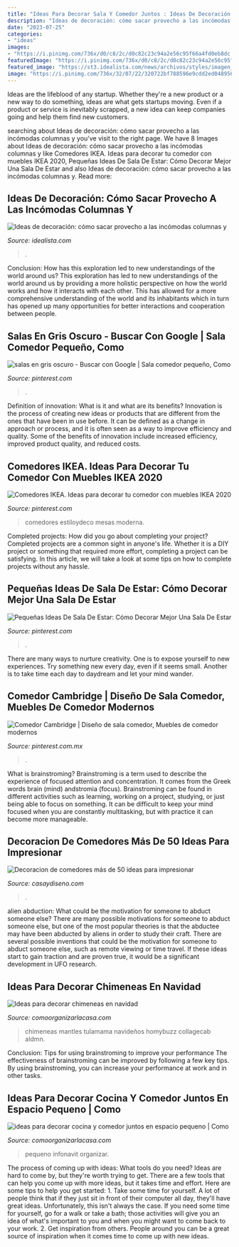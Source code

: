 ```yaml
---
title: "Ideas Para Decorar Sala Y Comedor Juntos : Ideas De Decoración: Cómo Sacar Provecho A Las Incómodas Columnas Y"
description: "Ideas de decoración: cómo sacar provecho a las incómodas columnas y"
date: "2023-07-25"
categories:
- "ideas"
images:
- "https://i.pinimg.com/736x/d0/c8/2c/d0c82c23c94a2e56c95f66a4fd0eb8dc.jpg"
featuredImage: "https://i.pinimg.com/736x/d0/c8/2c/d0c82c23c94a2e56c95f66a4fd0eb8dc.jpg"
featured_image: "https://st3.idealista.com/news/archivos/styles/imagen_galeria/public/2016-01/columnas_05.jpg?sv=nL4DcM8N&amp;itok=q3R1CtGU"
image: "https://i.pinimg.com/736x/32/07/22/320722bf788596e9cdd2ed048956129c.jpg"
---
```



Ideas are the lifeblood of any startup. Whether they're a new product or a new way to do something, ideas are what gets startups moving. Even if a product or service is inevitably scrapped, a new idea can keep companies going and help them find new customers.

	

		
searching about Ideas de decoración: cómo sacar provecho a las incómodas columnas y you've visit to the right page. We have 8 Images about Ideas de decoración: cómo sacar provecho a las incómodas columnas y like Comedores IKEA. Ideas para decorar tu comedor con muebles IKEA 2020, Pequeñas Ideas De Sala De Estar: Cómo Decorar Mejor Una Sala De Estar and also Ideas de decoración: cómo sacar provecho a las incómodas columnas y. Read more:
		
    
## Ideas De Decoración: Cómo Sacar Provecho A Las Incómodas Columnas Y

<img loading=lazy src="https://st3.idealista.com/news/archivos/styles/imagen_galeria/public/2016-01/columnas_05.jpg?sv=nL4DcM8N&amp;itok=q3R1CtGU" onerror="this.onerror=null;this.src='https://tse2.mm.bing.net/th?id=OIP.Uh1i5EXaip69Q4URuCc5_AHaFj&amp;pid=15.1';" alt="Ideas de decoración: cómo sacar provecho a las incómodas columnas y">

_Source: idealista.com_

>. 

	

Conclusion: How has this exploration led to new understandings of the world around us?
This exploration has led to new understandings of the world around us by providing a more holistic perspective on how the world works and how it interacts with each other. This has allowed for a more comprehensive understanding of the world and its inhabitants which in turn has opened up many opportunities for better interactions and cooperation between people.

    
## Salas En Gris Oscuro - Buscar Con Google | Sala Comedor Pequeño, Como

<img loading=lazy src="https://i.pinimg.com/736x/e8/ae/28/e8ae2809e2b6652e9d97ac62da2606c0--salons-ideas-para.jpg" onerror="this.onerror=null;this.src='https://tse3.mm.bing.net/th?id=OIP.9hl6FkMftUAjERNYgnXeswHaFI&amp;pid=15.1';" alt="salas en gris oscuro - Buscar con Google | Sala comedor pequeño, Como">

_Source: pinterest.com_

>. 

	

Definition of innovation: What is it and what are its benefits?
Innovation is the process of creating new ideas or products that are different from the ones that have been in use before. It can be defined as a change in approach or process, and it is often seen as a way to improve efficiency and quality. Some of the benefits of innovation include increased efficiency, improved product quality, and reduced costs.

    
## Comedores IKEA. Ideas Para Decorar Tu Comedor Con Muebles IKEA 2020

<img loading=lazy src="https://i.pinimg.com/736x/d0/c8/2c/d0c82c23c94a2e56c95f66a4fd0eb8dc.jpg" onerror="this.onerror=null;this.src='https://tse3.mm.bing.net/th?id=OIP.9JvwWsvuXXSuJ3ojy41wZgHaKT&amp;pid=15.1';" alt="Comedores IKEA. Ideas para decorar tu comedor con muebles IKEA 2020">

_Source: pinterest.com_

>comedores estiloydeco mesas moderna. 

	

Completed projects: How did you go about completing your project?
Completed projects are a common sight in anyone's life. Whether it is a DIY project or something that required more effort, completing a project can be satisfying. In this article, we will take a look at some tips on how to complete projects without any hassle.

    
## Pequeñas Ideas De Sala De Estar: Cómo Decorar Mejor Una Sala De Estar

<img loading=lazy src="https://i.pinimg.com/736x/32/07/22/320722bf788596e9cdd2ed048956129c.jpg" onerror="this.onerror=null;this.src='https://tse3.mm.bing.net/th?id=OIP.uuzMx21ulEdGWgo2AHS2AgHaLJ&amp;pid=15.1';" alt="Pequeñas Ideas De Sala De Estar: Cómo Decorar Mejor Una Sala De Estar">

_Source: pinterest.com_

>. 

	

There are many ways to nurture creativity. One is to expose yourself to new experiences. Try something new every day, even if it seems small. Another is to take time each day to daydream and let your mind wander.

    
## Comedor Cambridge | Diseño De Sala Comedor, Muebles De Comedor Modernos

<img loading=lazy src="https://i.pinimg.com/736x/70/82/54/708254d937b06793731bf66f5ad1d61a.jpg" onerror="this.onerror=null;this.src='https://tse2.mm.bing.net/th?id=OIP.UI5CipA6VNf3QAEU2HNW4gHaJ4&amp;pid=15.1';" alt="Comedor Cambridge | Diseño de sala comedor, Muebles de comedor modernos">

_Source: pinterest.com.mx_

>. 

	

What is brainstroming?
Brainstroming is a term used to describe the experience of focused attention and concentration. It comes from the Greek words brain (mind) andstromia (focus). Brainstroming can be found in different activities such as learning, working on a project, studying, or just being able to focus on something. It can be difficult to keep your mind focused when you are constantly multitasking, but with practice it can become more manageable.

    
## Decoracion De Comedores Más De 50 Ideas Para Impresionar

<img loading=lazy src="https://casaydiseno.com/wp-content/uploads/2015/08/calido-imagen-comedores-especiales-muebles.jpeg" onerror="this.onerror=null;this.src='https://tse1.mm.bing.net/th?id=OIP.wL9SS2EintXLp-E4f49WwgHaJ3&amp;pid=15.1';" alt="Decoracion de comedores más de 50 ideas para impresionar">

_Source: casaydiseno.com_

>. 

	

alien abduction: What could be the motivation for someone to abduct someone else?
There are many possible motivations for someone to abduct someone else, but one of the most popular theories is that the abductee may have been abducted by aliens in order to study their craft. There are several possible inventions that could be the motivation for someone to abduct someone else, such as remote viewing or time travel. If these ideas start to gain traction and are proven true, it would be a significant development in UFO research.

    
## Ideas Para Decorar Chimeneas En Navidad

<img loading=lazy src="https://comoorganizarlacasa.com/wp-content/uploads/2013/11/decoracion-de-chimeneas-navidad-8.jpg" onerror="this.onerror=null;this.src='https://tse2.mm.bing.net/th?id=OIP.f8CJX8IZgEkVmAaSgcA_cQHaJ3&amp;pid=15.1';" alt="Ideas para decorar chimeneas en navidad">

_Source: comoorganizarlacasa.com_

>chimeneas mantles tulamama navideños homybuzz collagecab aldmn. 

	

Conclusion: Tips for using brainstroming to improve your performance
The effectiveness of brainstroming can be improved by following a few key tips. By using brainstroming, you can increase your performance at work and in other tasks.

    
## Ideas Para Decorar Cocina Y Comedor Juntos En Espacio Pequeno | Como

<img loading=lazy src="https://comoorganizarlacasa.com/wp-content/uploads/2018/03/ideas-para-decorar-cocina-y-comedor-juntos-en-espacio-pequeno-768x512.jpg" onerror="this.onerror=null;this.src='https://tse2.mm.bing.net/th?id=OIP.iFoT0J9dA8fhWlpsw5b-igHaE8&amp;pid=15.1';" alt="ideas para decorar cocina y comedor juntos en espacio pequeno | Como">

_Source: comoorganizarlacasa.com_

>pequeno infonavit organizar. 

	

The process of coming up with ideas: What tools do you need?
Ideas are hard to come by, but they're worth trying to get. There are a few tools that can help you come up with more ideas, but it takes time and effort. Here are some tips to help you get started: 1. Take some time for yourself. A lot of people think that if they just sit in front of their computer all day, they'll have great ideas. Unfortunately, this isn't always the case. If you need some time for yourself, go for a walk or take a bath; those activities will give you an idea of what's important to you and when you might want to come back to your work. 2. Get inspiration from others. People around you can be a great source of inspiration when it comes time to come up with new ideas.


